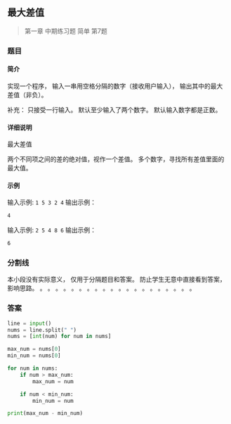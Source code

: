 ## 最大差值
> 第一章 中期练习题 简单 第7题

### 题目
#### 简介
实现一个程序，
输入一串用空格分隔的数字（接收用户输入），
输出其中的最大差值（非负）。

补充：
只接受一行输入。
默认至少输入了两个数字。
默认输入数字都是正数。
#### 详细说明
最大差值

两个不同项之间的差的绝对值，视作一个差值。
多个数字，寻找所有差值里面的最大值。

#### 示例
输入示例: `1 5 3 2 4`
输出示例：
```txt
4
```
输入示例: `2 5 4 8 6`
输出示例：
```txt
6
```

### 分割线
本小段没有实际意义，
仅用于分隔题目和答案。
防止学生无意中直接看到答案，
影响思路。
。
。
。
。
。
。
。
。
。
。
。
。
。
。
。
。
。
。
。
。

### 答案
```python
line = input()
nums = line.split(" ")
nums = [int(num) for num in nums]

max_num = nums[0]
min_num = nums[0]

for num in nums:
    if num > max_num:
        max_num = num

    if num < min_num:
        min_num = num

print(max_num - min_num)
```
